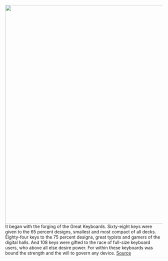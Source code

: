 <img src='https://cdn.vox-cdn.com/thumbor/u1LQfEQEazOT7S64BJAnXu1SUkg=/0x0:1640x1094/1200x800/filters:focal(689x416:951x678)/cdn.vox-cdn.com/uploads/chorus_image/image/70126653/GVMLHVlITSCpaN5zqO4t_elvish_0545_copy_pdp_red.0.jpeg' width='700px' /><br/>
It began with the forging of the Great Keyboards. Sixty-eight keys were given to the 65 percent designs, smallest and most compact of all decks. Eighty-four keys to the 75 percent designs, great typists and gamers of the digital halls. And 108 keys were gifted to the race of full-size keyboard users, who above all else desire power. For within these keyboards was bound the strength and the will to govern any device.
<a href='https://www.theverge.com/2021/11/11/22776088/lord-of-the-rings-keycap-sets-elvish-tengwar-dwarvish-tolkien-drop-matt3o'> Source <a/>